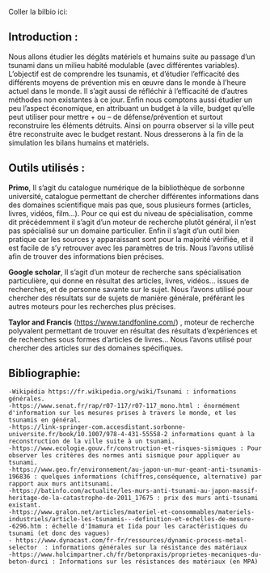 Coller la bilbio ici:



## Introduction :
Nous allons étudier les dégâts matériels et humains suite au passage d’un tsunami dans un milieu habité modulable (avec différentes variables). 
L’objectif est de comprendre les tsunamis, et d’étudier l’efficacité des différents moyens de prévention mis en œuvre dans le monde à l’heure actuel dans le
monde. 
Il s’agit aussi de réfléchir à l’efficacité de d’autres méthodes non existantes à ce jour. 
Enfin nous comptons aussi étudier un peu l’aspect économique, en attribuant un budget à la ville, budget qu’elle peut utiliser pour mettre + ou – de défense/prévention et surtout reconstruire les éléments détruits. Ainsi on pourra observer si la ville peut être reconstruite avec le budget restant. Nous
dresserons à la fin de la simulation les bilans humains et matériels.

## Outils utilisés :

**Primo**, Il s’agit du catalogue numérique de la bibliothèque de sorbonne université, catalogue
permettant de chercher différentes informations dans des domaines scientifique mais pas que, sous
plusieurs formes (articles, livres, vidéos, film...). Pour ce qui est du niveau de spécialisation, comme
dit précédemment il s’agit d’un moteur de recherche plutôt général, il n’est pas spécialisé sur un
domaine particulier. Enfin il s’agit d’un outil bien pratique car les sources y apparaissant sont pour la
majorité vérifiée, et il est facile de s’y retrouver avec les paramètres de tris. Nous l’avons utilisé afin
de trouver des informations bien précises.

**Google scholar**, Il s’agit d’un moteur de recherche sans spécialisation particulière, qui donne en
résultat des articles, livres, vidéos... issues de recherches, et de personne savante sur le sujet. Nous
l’avons utilisé pour chercher des résultats sur de sujets de manière générale, préférant les autres
moteurs pour les recherches plus précises.

**Taylor and Francis** (https://www.tandfonline.com/) , moteur de recherche polyvalent permettant
de trouver en résultat des résultats d’expériences et de recherches sous formes d’articles de livres...
Nous l’avons utilisé pour chercher des articles sur des domaines spécifiques.


## Bibliographie: 

    -Wikipédia https://fr.wikipedia.org/wiki/Tsunami : informations générales.
    -https://www.senat.fr/rap/r07-117/r07-117_mono.html : énormément d'information sur les mesures prises à travers le monde, et les tsunamis en général.
    -https://link-springer-com.accesdistant.sorbonne-universite.fr/book/10.1007/978-4-431-55558-2 informations quant à la reconstruction de la ville suite à un tsunami.
    -https://www.ecologie.gouv.fr/construction-et-risques-sismiques : Pour observer les critères des normes anti sismique pour appliquer au tsunami.
    -https://www.geo.fr/environnement/au-japon-un-mur-geant-anti-tsunamis-196836 : quelques informations (chiffres,conséquence, alternative) par rapport aux murs antitsunami.
    -https://batinfo.com/actualite/les-murs-anti-tsunami-au-japon-massif-heritage-de-la-catastrophe-de-2011_17675 : prix des murs anti-tsunami existant.
    -https://www.gralon.net/articles/materiel-et-consommables/materiels-industriels/article-les-tsunamis---definition-et-echelles-de-mesure--6296.htm : échelle d'Imamura et Iida pour les caractéristiques du tsunami (et donc des vagues)
    - https://www.dynacast.com/fr-fr/ressources/dynamic-process-metal-selector  : informations générales sur la résistance des matériaux
    -https://www.holcimpartner.ch/fr/betonpraxis/proprietes-mecaniques-du-beton-durci : Informations sur les résistances des matériaux (en MPA)

